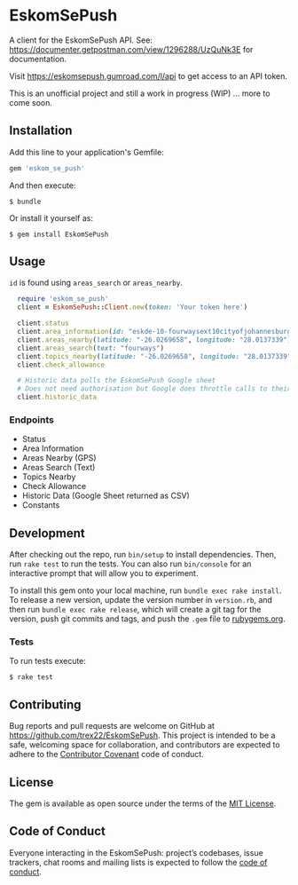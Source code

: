 # EskomSePush
A client for the EskomSePush API. See: https://documenter.getpostman.com/view/1296288/UzQuNk3E for documentation.

Visit https://eskomsepush.gumroad.com/l/api to get access to an API token.

This is an unofficial project and still a work in progress (WIP) ... more to come soon.

## Installation

Add this line to your application's Gemfile:

```ruby
gem 'eskom_se_push'
```

And then execute:

    $ bundle

Or install it yourself as:

    $ gem install EskomSePush

## Usage

`id` is found using `areas_search` or `areas_nearby`.

```ruby
  require 'eskom_se_push'
  client = EskomSePush::Client.new(token: 'Your token here')

  client.status
  client.area_information(id: "eskde-10-fourwaysext10cityofjohannesburggauteng", test: "future")
  client.areas_nearby(latitude: "-26.0269658", longitude: "28.0137339") # Can submit as a Float too
  client.areas_search(text: "fourways")
  client.topics_nearby(latitude: "-26.0269658", longitude: "28.0137339") # Can submit as a Float too
  client.check_allowance

  # Historic data polls the EskomSePush Google sheet
  # Does not need authorisation but Google does throttle calls to their servers
  client.historic_data
```

### Endpoints
- Status
- Area Information
- Areas Nearby (GPS)
- Areas Search (Text)
- Topics Nearby
- Check Allowance
- Historic Data (Google Sheet returned as CSV)
- Constants

## Development

After checking out the repo, run `bin/setup` to install dependencies. Then, run `rake test` to run the tests. You can also run `bin/console` for an interactive prompt that will allow you to experiment.

To install this gem onto your local machine, run `bundle exec rake install`. To release a new version, update the version number in `version.rb`, and then run `bundle exec rake release`, which will create a git tag for the version, push git commits and tags, and push the `.gem` file to [rubygems.org](https://rubygems.org).

### Tests
To run tests execute:

    $ rake test

## Contributing

Bug reports and pull requests are welcome on GitHub at https://github.com/trex22/EskomSePush. This project is intended to be a safe, welcoming space for collaboration, and contributors are expected to adhere to the [Contributor Covenant](http://contributor-covenant.org) code of conduct.

## License

The gem is available as open source under the terms of the [MIT License](https://opensource.org/licenses/MIT).

## Code of Conduct

Everyone interacting in the EskomSePush: project’s codebases, issue trackers, chat rooms and mailing lists is expected to follow the [code of conduct](https://github.com/trex22/EskomSePush/blob/master/CODE_OF_CONDUCT.md).
